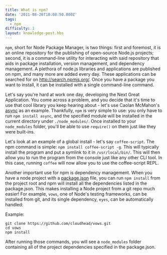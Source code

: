 ```yaml
---
title: What is npm?
date: '2011-08-26T10:08:50.000Z'
tags:
  - npm
difficulty: 1
layout: knowledge-post.hbs
---
```


`npm`, short for Node Package Manager, is two things: first and foremost, it is an online repository for the publishing of open-source Node.js projects; second, it is a command-line utility for interacting with said repository that aids in package installation, version management, and dependency management.  A plethora of node.js libraries and applications are published on npm, and many more are added every day. These applications can be searched for on http://search.npmjs.org/. Once you have a package you want to install, it can be installed with a single command-line command.


Let's say you're hard at work one day, developing the Next Great Application.  You come across a problem, and you decide that it's time to use that cool library you keep hearing about - let's use Caolan McMahon's [async](http://github.com/caolan/async) as an example. Thankfully, `npm` is very simple to use: you only have to run `npm install async`, and the specified module will be installed in the current directory under `./node_modules/`.  Once installed to your `node_modules` folder, you'll be able to use `require()` on them just like they were built-ins.

Let's look at an example of a global install - let's say `coffee-script`. The npm command is simple: `npm install coffee-script -g`. This will typically install the program and put a symlink to it in `/usr/local/bin/`.  This will then allow you to run the program from the console just like any other CLI tool.  In this case, running `coffee` will now allow you to use the coffee-script REPL.

Another important use for npm is dependency management.  When you have a node project with a [package.json](/fa/knowledge/getting-started/npm/what-is-the-file-package-json) file, you can run `npm install` from the project root and npm will install all the dependencies listed in the package.json. This makes installing a Node project from a git repo much easier! For example, `vows`, one of Node's testing frameworks, can be installed from git, and its single dependency, `eyes`, can be automatically handled:

Example:

    git clone https://github.com/cloudhead/vows.git
    cd vows
    npm install

After running those commands, you will see a `node_modules` folder containing all of the project dependencies specified in the package.json.

